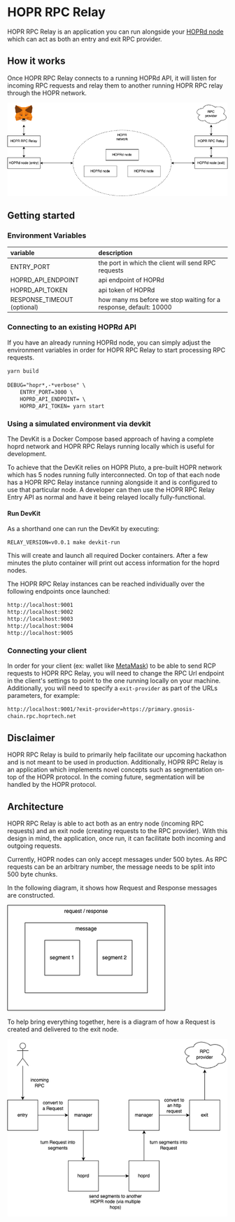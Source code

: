 # HOPR RPC Relay

HOPR RPC Relay is an application you can run alongside your [HOPRd node](https://docs.hoprnet.org/v1.85/about-hopr) which can act as both an entry and exit RPC provider.

## How it works

Once HOPR RPC Relay connects to a running HOPRd API, it will listen for incoming RPC requests and relay them to another running HOPR RPC relay through the HOPR network.

![Diagram of how HOPR RPC Relay works](./hopr-rpc-relay-overview.png "HOPR RPC Relay Overview")

## Getting started

### Environment Variables

| variable                    | description                                                       |
| :-------------------------- | :---------------------------------------------------------------- |
| ENTRY_PORT                  | the port in which the client will send RPC requests               |
| HOPRD_API_ENDPOINT          | api endpoint of HOPRd                                             |
| HOPRD_API_TOKEN             | api token of HOPRd                                                |
| RESPONSE_TIMEOUT (optional) | how many ms before we stop waiting for a response, default: 10000 |

### Connecting to an existing HOPRd API

If you have an already running HOPRd node, you can simply adjust the environment variables in order for HOPR RPC Relay to start processing RPC requests.

```terminal
yarn build

DEBUG="hopr*,-*verbose" \
    ENTRY_PORT=3000 \
    HOPRD_API_ENDPOINT= \
    HOPRD_API_TOKEN= yarn start
```

### Using a simulated environment via devkit

The DevKit is a Docker Compose based approach of having a complete hoprd network
and HOPR RPC Relays running locally which is useful for development.

To achieve that the DevKit relies on HOPR Pluto, a pre-built HOPR network which
has 5 nodes running fully interconnected. On top of that each node has a HOPR
RPC Relay instance running alongside it and is configured to use that particular
node. A developer can then use the HOPR RPC Relay Entry API as normal and have
it being relayed locally fully-functional.

#### Run DevKit

As a shorthand one can run the DevKit by executing:

```
RELAY_VERSION=v0.0.1 make devkit-run
```

This will create and launch all required Docker containers. After a few minutes
the pluto container will print out access information for the hoprd nodes.

The HOPR RPC Relay instances can be reached individually over the following
endpoints once launched:

```
http://localhost:9001
http://localhost:9002
http://localhost:9003
http://localhost:9004
http://localhost:9005
```

### Connecting your client

In order for your client (ex: wallet like [MetaMask](https://metamask.io/)) to be able to send RCP requests to HOPR RPC Relay, you will need to change the RPC Url endpoint in the client's settings to point to the one running locally on your machine.
Additionally, you will need to specify a `exit-provider` as part of the URLs parameters, for example:

```
http://localhost:9001/?exit-provider=https://primary.gnosis-chain.rpc.hoprtech.net
```

## Disclaimer

HOPR RPC Relay is build to primarily help facilitate our upcoming hackathon and is not meant to be used in production.
Additionally, HOPR RPC Relay is an application which implements novel concepts such as segmentation on-top of the HOPR protocol. In the coming future, segmentation will be handled by the HOPR protocol.

## Architecture

HOPR RPC Relay is able to act both as an entry node (incoming RPC requests) and an exit node (creating requests to the RPC provider). With this design in mind, the application, once run, it can facilitate both incoming and outgoing requests.

Currently, HOPR nodes can only accept messages under 500 bytes. As RPC requests can be an arbitrary number, the message needs to be split into 500 byte chunks.

In the following diagram, it shows how Request and Response messages are constructed.

![Diagram of how Requests and Responses are created](./hopr-rpc-relay-architecture-message.png "HOPR RPC Relay Message")

To help bring everything together, here is a diagram of how a Request is created and delivered to the exit node.

![Diagram of a Request flows through HOPR RPC Relays](./hopr-rpc-relay-architecture-one-way-request.png "HOPR RPC Relay Request")
